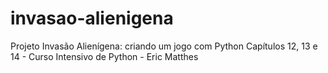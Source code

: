 # invasao-alienigena
Projeto Invasão Alienígena: criando um jogo com Python
Capítulos 12, 13 e 14 - Curso Intensivo de Python - Eric Matthes
